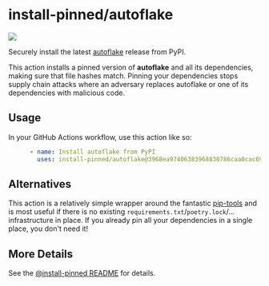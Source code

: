 

# install-pinned/autoflake

![](https://shields.io/badge/python-3.7%20%7C%203.8%20%7C%203.9%20%7C%203.10%20%7C%203.11-blue)

Securely install the latest [autoflake](https://pypi.org/project/autoflake/) release from PyPI.

This action installs a pinned version of **autoflake** and all its dependencies,         making sure that file hashes match. Pinning your dependencies stops supply chain attacks where an adversary         replaces autoflake or one of its dependencies with malicious code.

## Usage

In your GitHub Actions workflow, use this action like so:

```yaml
      - name: Install autoflake from PyPI
        uses: install-pinned/autoflake@3968ea97406383968830786caa0cac69357dc67b  # 1.7.7
```

## Alternatives

This action is a relatively simple wrapper around the fantastic [pip-tools](https://pip-tools.rtfd.io)         and is most useful if there is no existing `requirements.txt`/`poetry.lock`/... infrastructure in place.         If you already pin all your dependencies in a single place, you don't need it!

## More Details

See the [@install-pinned README](https://github.com/install-pinned) for details.
